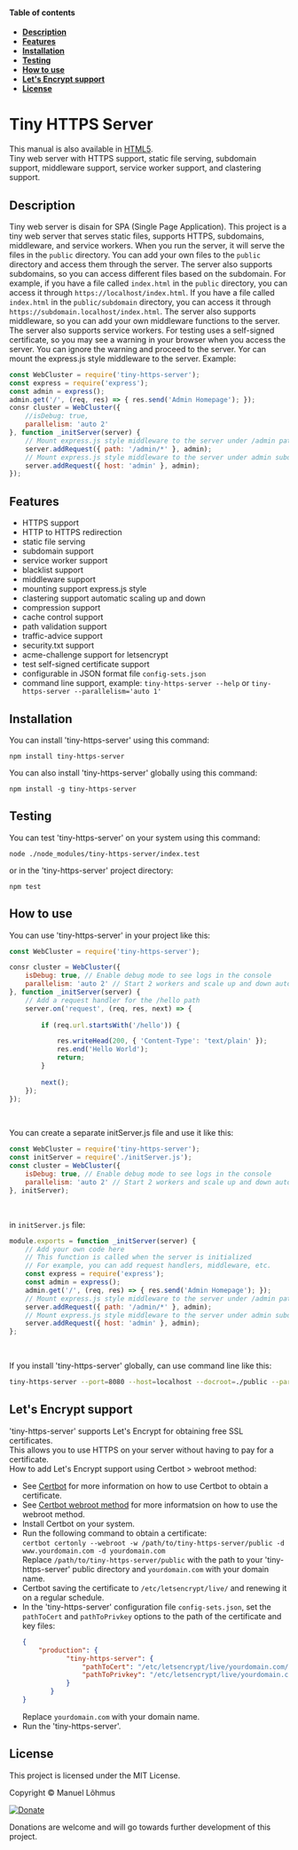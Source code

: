 
<div class="row w-100">
<div class="col-lg-3 d-lg-inline">
<div class="sticky-top overflow-auto vh-lg-100">
<div id="list-headers" class="list-group mt-2 ms-lg-2 ms-4">

#### Table of contents
- [**Description**](#description)
- [**Features**](#features)
- [**Installation**](#installation)
- [**Testing**](#testing)
- [**How to use**](#how-to-use)
- [**Let's Encrypt support**](#lets-encrypt-support)
- [**License**](#license)

</div>
</div>
</div>
 
<div class="col-lg-9 mt-2">
<div class="ps-4 markdown-body" data-bs-spy="scroll" data-bs-target="#list-headers" data-bs-offset="0" tabindex="0">

# Tiny HTTPS Server
This manual is also available in [HTML5](https://manuel-lohmus.github.io/tiny-https-server/README.html).<br>
Tiny web server with HTTPS support, static file serving, 
subdomain support, middleware support, service worker support, and clastering support.

## Description
Tiny web server is disain for SPA (Single Page Application). 
This project is a tiny web server that serves static files, supports HTTPS, 
subdomains, middleware, and service workers. 
When you run the server, it will serve the files in the `public` directory. 
You can add your own files to the `public` directory and access them through the server. 
The server also supports subdomains, so you can access different files based on the subdomain. 
For example, if you have a file called `index.html` in the `public` directory, 
you can access it through `https://localhost/index.html`. 
If you have a file called `index.html` in the `public/subdomain` directory, 
you can access it through `https://subdomain.localhost/index.html`. 
The server also supports middleware, so you can add your own middleware functions to the server. 
The server also supports service workers. 
For testing uses a self-signed certificate, so you may see a warning in your browser when you access the server.
You can ignore the warning and proceed to the server.
Yor can mount the express.js style middleware to the server. Example:
```javascript
const WebCluster = require('tiny-https-server');
const express = require('express');
const admin = express();
admin.get('/', (req, res) => { res.send('Admin Homepage'); });
consr cluster = WebCluster({
    //isDebug: true,
    parallelism: 'auto 2'
}, function _initServer(server) {
    // Mount express.js style middleware to the server under /admin path, url: 'http://localhost/admin' or 'http://yourdomain.com/admin'
    server.addRequest({ path: '/admin/*' }, admin);
    // Mount express.js style middleware to the server under admin subdomain, url: 'http://admin.localhost' or 'http://admin.yourdomain.com'
    server.addRequest({ host: 'admin' }, admin); 
});
```


## Features

- HTTPS support
- HTTP to HTTPS redirection 
- static file serving
- subdomain support 
- service worker support 
- blacklist support
- middleware support 
- mounting support express.js style
- clastering support automatic scaling up and down
- compression support
- cache control support
- path validation support
- traffic-advice support
- security.txt support
- acme-challenge support for letsencrypt
- test self-signed certificate support
- configurable in JSON format file `config-sets.json`
- command line support, example: `tiny-https-server --help` or `tiny-https-server --parallelism='auto 1'` 

## Installation

You can install 'tiny-https-server' using this command:

`npm install tiny-https-server`

You can also install 'tiny-https-server' globally using this command:

`npm install -g tiny-https-server`

 
 ## Testing

You can test 'tiny-https-server' on your system using this command:

`node ./node_modules/tiny-https-server/index.test`

or in the 'tiny-https-server' project directory:

`npm test`

## How to use

You can use 'tiny-https-server' in your project like this:
```javascript
const WebCluster = require('tiny-https-server');

consr cluster = WebCluster({
    isDebug: true, // Enable debug mode to see logs in the console
    parallelism: 'auto 2' // Start 2 workers and scale up and down automatically
}, function _initServer(server) {
    // Add a request handler for the /hello path
    server.on('request', (req, res, next) => {
    
        if (req.url.startsWith('/hello')) {

            res.writeHead(200, { 'Content-Type': 'text/plain' });
            res.end('Hello World');
            return;
        }
    
        next();
    });
});
```
<br>

You can create a separate initServer.js file and use it like this:
```javascript
const WebCluster = require('tiny-https-server');
const initServer = require('./initServer.js');
const cluster = WebCluster({
    isDebug: true, // Enable debug mode to see logs in the console
    parallelism: 'auto 2' // Start 2 workers and scale up and down automatically
}, initServer);
```
<br>

in `initServer.js` file:
```javascript
module.exports = function _initServer(server) {
    // Add your own code here
    // This function is called when the server is initialized
    // For example, you can add request handlers, middleware, etc.
    const express = require('express');
    const admin = express();
    admin.get('/', (req, res) => { res.send('Admin Homepage'); });
    // Mount express.js style middleware to the server under /admin path, url: 'http://localhost/admin' or 'http://yourdomain.com/admin'
    server.addRequest({ path: '/admin/*' }, admin);
    // Mount express.js style middleware to the server under admin subdomain, url: 'http://admin.localhost' or 'http://admin.yourdomain.com'
    server.addRequest({ host: 'admin' }, admin);
};
```
<br>

If you install 'tiny-https-server' globally, can use command line like this:
```bash
tiny-https-server --port=8080 --host=localhost --docroot=./public --parallelism=auto 2 --isDebug=true
```

## Let's Encrypt support

'tiny-https-server' supports Let's Encrypt for obtaining free SSL certificates.<br>
This allows you to use HTTPS on your server without having to pay for a certificate.<br>
How to add Let's Encrypt support using Certbot > webroot method:
  - See [Certbot](https://certbot.eff.org/) for more information on how to use Certbot to obtain a certificate.
  - See [Certbot webroot method](https://certbot.eff.org/docs/using.html#webroot) for more informatsion on how to use the webroot method.
  - Install Certbot on your system.
  - Run the following command to obtain a certificate:<br>
        ``` certbot certonly --webroot -w /path/to/tiny-https-server/public -d www.yourdomain.com -d yourdomain.com ``` <br>
        Replace `/path/to/tiny-https-server/public` with the path to your 'tiny-https-server' public directory and `yourdomain.com` with your domain name.
  - Certbot saving the certificate to `/etc/letsencrypt/live/` and renewing it on a regular schedule.
  - In the 'tiny-https-server' configuration file `config-sets.json`, set the `pathToCert` and `pathToPrivkey` options to the path of the certificate and key files:
     ```json
     {
         "production": {
                "tiny-https-server": {
                    "pathToCert": "/etc/letsencrypt/live/yourdomain.com/fullchain.pem",
                    "pathToPrivkey": "/etc/letsencrypt/live/yourdomain.com/privkey.pem"
                }
            }
     }
    ``` 
    Replace `yourdomain.com` with your domain name.
 - Run the 'tiny-https-server'.

## License

This project is licensed under the MIT License.

Copyright &copy; Manuel Lõhmus

[![Donate](https://www.paypalobjects.com/en_US/i/btn/btn_donate_SM.gif)](https://www.paypal.com/donate?hosted_button_id=H2ZHLF8U2HGVA)

Donations are welcome and will go towards further development of this project.


<br>
<br>
<br>
</div>
</div>
</div>